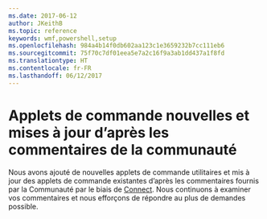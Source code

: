 ```yaml
---
ms.date: 2017-06-12
author: JKeithB
ms.topic: reference
keywords: wmf,powershell,setup
ms.openlocfilehash: 984a4b14f0db602aa123c1e3659232b7cc111eb6
ms.sourcegitcommit: 75f70c7df01eea5e7a2c16f9a3ab1dd437a1f8fd
ms.translationtype: HT
ms.contentlocale: fr-FR
ms.lasthandoff: 06/12/2017
---
```

<a id="new-and-updated-cmdlets-based-on-community-feedback" class="xliff"></a>
# Applets de commande nouvelles et mises à jour d’après les commentaires de la communauté 
Nous avons ajouté de nouvelles applets de commande utilitaires et mis à jour des applets de commande existantes d’après les commentaires fournis par la Communauté par le biais de [Connect](https://connect.microsoft.com/powershell). Nous continuons à examiner vos commentaires et nous efforçons de répondre au plus de demandes possible.

